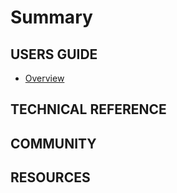 # Summary

## USERS GUIDE

* [Overview](README.md)

## TECHNICAL REFERENCE

## COMMUNITY

## RESOURCES

